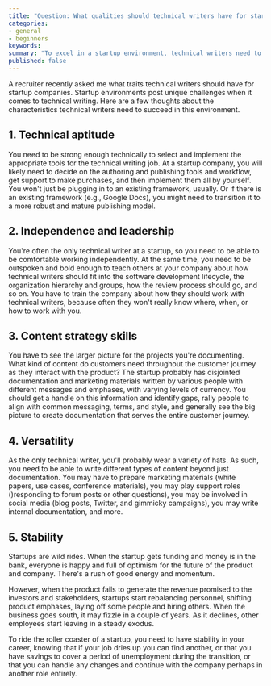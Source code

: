 ```yaml
---
title: "Question: What qualities should technical writers have for startups?"
categories:
- general
- beginners
keywords: 
summary: "To excel in a startup environment, technical writers need to have a strong technical aptitude, the ability to both lead and be independent, the capacity to evaluate content strategy decisions instead of just documentation, versatility to write in a variety of situations, and stability to weather the roller-coaster ride of startups."
published: false
---
```


A recruiter recently asked me what traits technical writers should have for startup companies. Startup environments post unique challenges when it comes to technical writing. Here are a few thoughts about the characteristics technical writers need to succeed in this environment.

## 1. Technical aptitude

You need to be strong enough technically to select and implement the appropriate tools for the technical writing job. At a startup company, you will likely need to decide on the authoring and publishing tools and workflow, get support to make purchases, and then implement them all by yourself. You won't just be plugging in to an existing framework, usually. Or if there is an existing framework (e.g., Google Docs), you might need to transition it to a more robust and mature publishing model.

## 2. Independence and leadership

You're often the only technical writer at a startup, so you need to be able to be comfortable working independently. At the same time, you need to be outspoken and bold enough to teach others at your company about how technical writers should fit into the software development lifecycle, the organization hierarchy and groups, how the review process should go, and so on. You have to train the company about how they should work with technical writers, because often they won't really know where, when, or how to work with you.

## 3. Content strategy skills

You have to see the larger picture for the projects you're documenting. What kind of content do customers need throughout the customer journey as they interact with the product? The startup probably has disjointed documentation and marketing materials written by various people with different messages and emphases, with varying levels of currency. You should get a handle on this information and identify gaps, rally people to align with common messaging, terms, and style, and generally see the big picture to create documentation that serves the entire customer journey.


## 4. Versatility

As the only technical writer, you'll probably wear a variety of hats. As such, you need to be able to write different types of content beyond just documentation. You may have to prepare marketing materials (white papers, use cases, conference materials), you may play support roles ()responding to forum posts or other questions), you may be involved in social media (blog posts, Twitter, and gimmicky campaigns), you may write internal documentation, and more.

## 5. Stability

Startups are wild rides. When the startup gets funding and money is in the bank, everyone is happy and full of optimism for the future of the product and company. There's a rush of good energy and momentum.

However, when the product fails to generate the revenue promised to the investors and stakeholders, startups start rebalancing personnel, shifting product emphases, laying off some people and hiring others. When the business goes south, it may fizzle in a couple of years. As it declines, other employees start leaving in a steady exodus.

To ride the roller coaster of a startup, you need to have stability in your career, knowing that if your job dries up you can find another, or that you have savings to cover a period of unemployment during the transition, or that you can handle any changes and continue with the company perhaps in another role entirely.
